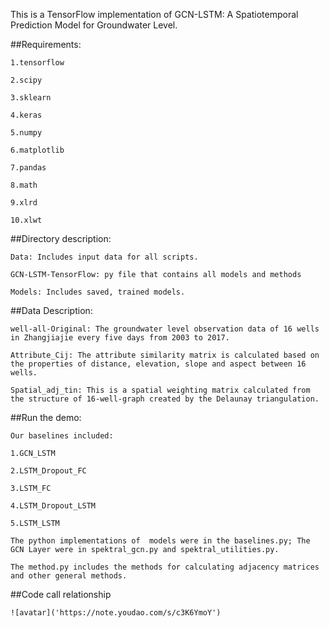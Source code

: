 This is a TensorFlow implementation of GCN-LSTM: A Spatiotemporal Prediction Model for Groundwater Level.

##Requirements:

    1.tensorflow
    
    2.scipy
    
    3.sklearn
    
    4.keras
    
    5.numpy
    
    6.matplotlib
    
    7.pandas
    
    8.math
    
    9.xlrd
    
    10.xlwt
    
##Directory description:

    Data: Includes input data for all scripts.
    
    GCN-LSTM-TensorFlow: py file that contains all models and methods
    
    Models: Includes saved, trained models.
    
##Data Description:

    well-all-Original: The groundwater level observation data of 16 wells in Zhangjiajie every five days from 2003 to 2017.
    
    Attribute_Cij: The attribute similarity matrix is calculated based on the properties of distance, elevation, slope and aspect between 16 wells.
    
    Spatial_adj_tin: This is a spatial weighting matrix calculated from the structure of 16-well-graph created by the Delaunay triangulation.
    
##Run the demo:

    Our baselines included:
    
    1.GCN_LSTM
    
    2.LSTM_Dropout_FC
    
    3.LSTM_FC
    
    4.LSTM_Dropout_LSTM
    
    5.LSTM_LSTM
        
    The python implementations of  models were in the baselines.py; The GCN Layer were in spektral_gcn.py and spektral_utilities.py.
    
    The method.py includes the methods for calculating adjacency matrices and other general methods.
        
##Code call relationship

    ![avatar]('https://note.youdao.com/s/c3K6YmoY')


 
    

    
